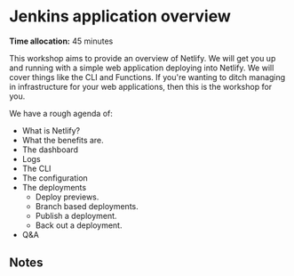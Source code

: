 # Jenkins application overview

**Time allocation:** 45 minutes

This workshop aims to provide an overview of Netlify. We will get you up and running with a simple web application deploying into Netlify. We will cover things like the CLI and Functions. If you're wanting to ditch managing in infrastructure for your web applications, then this is the workshop for you.

We have a rough agenda of:

- What is Netlify?
- What the benefits are.
- The dashboard
- Logs
- The CLI
- The configuration
- The deployments
  - Deploy previews.
  - Branch based deployments.
  - Publish a deployment.
  - Back out a deployment.
- Q&A

## Notes
